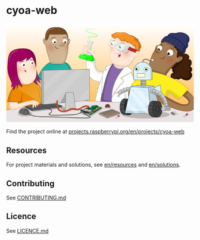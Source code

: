 # cyoa-web

![cyoa-web](banner.png)

Find the project online at [projects.raspberrypi.org/en/projects/cyoa-web](https://projects.raspberrypi.org/en/projects/cyoa-web)

## Resources
For project materials and solutions, see [en/resources](https://github.com/raspberrypilearning/cyoa-web/tree/master/en/resources) and [en/solutions](https://github.com/raspberrypilearning/cyoa-web/tree/master/en/solutions).

## Contributing
See [CONTRIBUTING.md](CONTRIBUTING.md)

## Licence
 See [LICENCE.md](LICENCE.md)